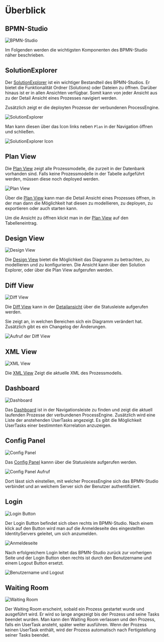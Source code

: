 # Überblick

## BPMN-Studio

![BPMN-Studio](./bpmn-studio.png)

Im Folgenden werden die wichtigsten Komponenten des BPMN-Studio näher
beschrieben.

## SolutionExplorer
Der [SolutionExplorer](components/solution-explorer/solution-explorer.md) 
ist ein wichtiger Bestandteil des BPMN-Studios. Er bietet die Funktionalität
Ordner (Solutions) oder Dateien zu öffnen. Darüber hinaus ist er in allen
Ansichten verfügbar. Somit kann von jeder Ansicht aus zu der Detail Ansicht
eines Prozesses navigiert werden.

Zusätzlich zeigt er die deployten Prozesse der verbundenen ProcessEngine.

![SolutionExplorer](components/solution-explorer/solution-explorer.png)

Man kann diesen über das Icon links neben `Plan` in der Navigation öffnen
und schließen.

![SolutionExplorer Icon](components/solution-explorer/solution-explorer-icon.png)

## Plan View

Die [Plan View](components/plan-view/plan-view.md) zeigt alle Prozessmodelle, 
die zurzeit in der Datenbank vorhanden sind. Falls keine Prozessmodelle in 
der Tabelle aufgeführt werden, müssen diese noch deployed werden.

![Plan View](components/plan-view/plan-view.png)

Über die [Plan View](components/plan-view/plan-view.md) kann man die Detail
Ansicht eines Prozesses öffnen, in der man dann die Möglichkeit hat diesen 
zu modellieren, zu deployen, zu exportieren oder auch starten kann.

Um die Ansicht zu öffnen klickt man in der 
[Plan View](components/plan-view/plan-view.md) auf den Tabelleneintrag.

## Design View

![Design View](components/design-view/design-view.png)

Die [Design View](components/design-view/design-view.md) bietet die
Möglichkeit das Diagramm zu betrachten, zu modellieren und zu konfigurieren.
Die Ansicht kann über den Solution Explorer, oder über die Plan View
aufgerufen werden.

## Diff View

![Diff View](components/diff-view/diff-view.png)

Die [Diff View](components/diff-view/diff-view.md) kann in der 
[Detailansicht](components/detail-view/detail-view.md) über die Statusleiste
aufgerufen werden.

Sie zeigt an, in welchen Bereichen sich ein Diagramm verändert hat.
Zusätzlich gibt es ein Changelog der Änderungen.

![Aufruf der Diff View](components/diff-view/diff-view-aufruf.png)

## XML View

![XML View](components/xml-view/xml-view.png)

Die [XML View](components/xml-view/xml-view.md) Zeigt die aktuelle XML
des Prozessmodells. 

## Dashboard

![Dashboard](components/dashboard/dashboard.png)

Das [Dashboard](components/dashboard/dashboard.md) ist in der Navigationsleiste
zu finden und zeigt die aktuell laufenden Prozesse der verbundenen
ProcessEngine. Zusätzlich wird eine Liste der anstehenden UserTasks angezeigt.
Es gibt die Möglichkeit UserTasks einer bestimmten Korrelation anzuzeigen.

## Config Panel

![Config Panel](components/config-panel/config-panel.png)

Das [Config Panel](components/config-panel/config-panel.md) kannn über die
Statusleiste aufgerufen werden.

![Config Panel Aufruf](components/config-panel/config-panel-aufruf.png)

Dort lässt sich einstellen, mit welcher ProcessEngine sich das BPMN-Studio
verbindet und an welchem Server sich der Benutzer authentifiziert.

## Login

![Login Button](login-button.png)

Der Login Button befindet sich oben rechts im BPMN-Studio.
Nach einem klick auf den Button wird man auf die Anmeldeseite
des eingestellten IdentityServers geleitet, um sich anzumelden.

![Anmeldeseite](identity-server-login.png)

Nach erfolgreichem Login leitet das BPMN-Studio zurück zur vorherigen
Seite und der Login Button oben rechts ist durch den Benutzername
und einem Logout Button ersetzt.

![Benutzername und Logout](username-logout.png)

## Waiting Room

![Waiting Room](waiting-room.png)

Der Waiting Room erscheint, sobald ein Prozess gestartet wurde und ausgeführt
wird. Er wird so lange angezeigt bis der Prozess und seine Tasks beendet wurden.
Man kann den Waiting Room verlassen und den Prozess, falls ein UserTask ansteht,
später weiter ausführen. Wenn der Prozess keinen UserTask enthält, wird der
Prozess automatisch nach Fertigstellung seiner Tasks beendet.
